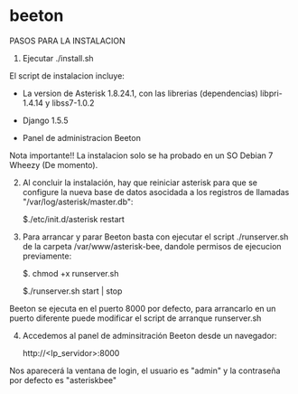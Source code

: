 beeton
======


PASOS PARA LA INSTALACION


1) Ejecutar ./install.sh

El script de instalacion incluye: 

- La version de Asterisk 1.8.24.1, con las librerias (dependencias) libpri-1.4.14 y libss7-1.0.2 

- Django 1.5.5

- Panel de administracion Beeton


Nota importante!!
La instalacion solo se ha probado en un SO Debian 7 Wheezy (De momento).

2) Al concluir la instalación, hay que reiniciar asterisk para que se configure la nueva base de datos asocidada a los registros de llamadas "/var/log/asterisk/master.db":

   $./etc/init.d/asterisk restart

3) Para arrancar y parar Beeton basta con ejecutar el script ./runserver.sh de la carpeta /var/www/asterisk-bee, dandole permisos de ejecucion previamente:

   $. chmod +x runserver.sh
   
   $./runserver.sh start | stop
   
Beeton se ejecuta en el puerto 8000 por defecto, para arrancarlo en un puerto diferente puede modificar el script de arranque runserver.sh


4) Accedemos al panel de adminsitración Beeton desde un navegador:
     
    http://<Ip_servidor>:8000
    
Nos aparecerá la ventana de login, el usuario es "admin" y la contraseña por defecto es "asteriskbee"





     
